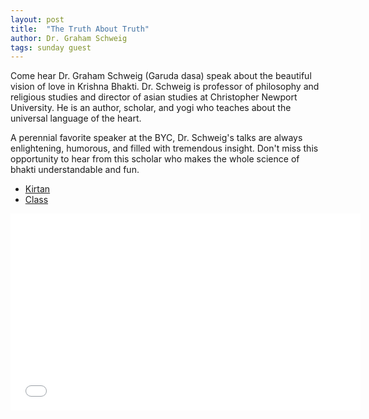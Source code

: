 ```yaml
---
layout: post
title:  "The Truth About Truth"
author: Dr. Graham Schweig
tags: sunday guest
---
```


Come hear Dr. Graham Schweig (Garuda dasa) speak about the beautiful vision of love in Krishna Bhakti. Dr. Schweig is professor of philosophy and religious studies and director of asian studies at Christopher Newport University. He is an author, scholar, and yogi who teaches about the universal language of the heart.

A perennial favorite speaker at the BYC, Dr. Schweig's talks are always enlightening, humorous, and filled with tremendous insight. Don't miss this opportunity to hear from this scholar who makes the whole science of bhakti understandable and fun.

- [Kirtan](https://s3.amazonaws.com/beginningbhakti/2014-03-30-The-Truth-About-Truth/garuda.dasa.kirtan.mp3)
- [Class](https://s3.amazonaws.com/beginningbhakti/2014-03-30-The-Truth-About-Truth/garuda.dasa.class.mp3)

<iframe width="560" height="315" src="//www.youtube.com/embed/wYDqK6hsK-k" frameborder="0" allowfullscreen></iframe>
